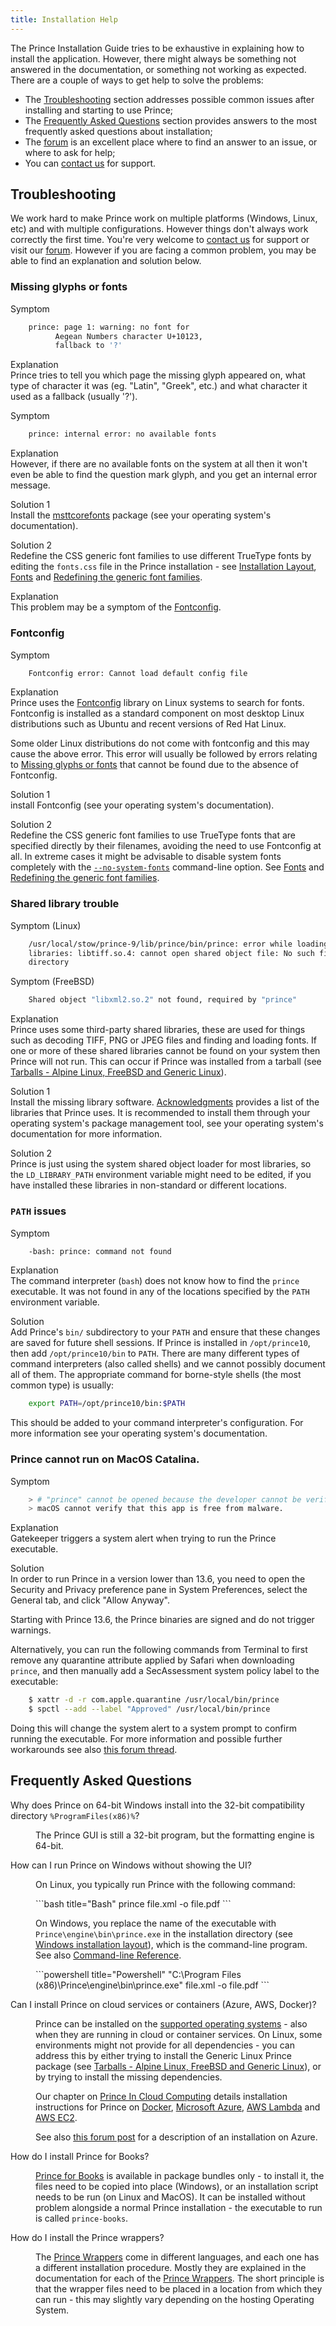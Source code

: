 ```yaml
---
title: Installation Help
---
```


<link rel="preconnect" href="https://fonts.googleapis.com"/>
<link rel="preconnect" href="https://fonts.gstatic.com" crossorigin/>
<link href="https://fonts.googleapis.com/css2?family=Public+Sans:ital,wght@0,100..900;1,100..900&amp;display=swap" rel="stylesheet"/>

The Prince Installation Guide tries to be exhaustive in explaining how to install the application. However, there might always be something not answered in the documentation, or something not working as expected. There are a couple of ways to get help to solve the problems:

-   The [Troubleshooting](#troubleshooting) section addresses possible common issues after installing and starting to use Prince;
-   The [Frequently Asked Questions](#frequently-asked-questions) section provides answers to the most frequently asked questions about installation;
-   The [forum](//www.princexml.com/forum/) is an excellent place where to find an answer to an issue, or where to ask for help;
-   You can [contact us](//www.princexml.com/contact/) for support.

## Troubleshooting

We work hard to make Prince work on multiple platforms (Windows, Linux, etc) and with multiple configurations. However things don't always work correctly the first time. You're very welcome to [contact us](//www.princexml.com/contact/) for support or visit our [forum](//www.princexml.com/forum/). However if you are facing a common problem, you may be able to find an explanation and solution below.

### Missing glyphs or fonts

Symptom  
```bash
    prince: page 1: warning: no font for
          Aegean Numbers character U+10123,
          fallback to '?'
```
Explanation  
Prince tries to tell you which page the missing glyph appeared on, what type of character it was (eg. "Latin", "Greek", etc.) and what character it used as a fallback (usually '?').

Symptom  
```bash
    prince: internal error: no available fonts
```
Explanation  
However, if there are no available fonts on the system at all then it won't even be able to find the question mark glyph, and you get an internal error message.

Solution 1  
Install the [msttcorefonts](http://corefonts.sourceforge.net) package (see your operating system's documentation).

Solution 2  
Redefine the CSS generic font families to use different TrueType fonts by editing the `fonts.css` file in the Prince installation - see [Installation Layout](installing.md#installation-layout), [Fonts](styling.md#fonts) and [Redefining the generic font families](styling.md#redefining-the-generic-font-families).

Explanation  
This problem may be a symptom of the [Fontconfig](#fontconfig).

### Fontconfig

Symptom  
```bash
    Fontconfig error: Cannot load default config file
```
Explanation  
Prince uses the [Fontconfig](https://www.fontconfig.org) library on Linux systems to search for fonts. Fontconfig is installed as a standard component on most desktop Linux distributions such as Ubuntu and recent versions of Red Hat Linux.

Some older Linux distributions do not come with fontconfig and this may cause the above error. This error will usually be followed by errors relating to [Missing glyphs or fonts](#missing-glyphs-or-fonts) that cannot be found due to the absence of Fontconfig.

Solution 1  
install Fontconfig (see your operating system's documentation).

Solution 2  
Redefine the CSS generic font families to use TrueType fonts that are specified directly by their filenames, avoiding the need to use Fontconfig at all. In extreme cases it might be advisable to disable system fonts completely with the [`--no-system-fonts`](command-line.md#cl-no-system-fonts) command-line option. See [Fonts](styling.md#fonts) and [Redefining the generic font families](styling.md#redefining-the-generic-font-families).

### Shared library trouble

Symptom (Linux)  
```bash
    /usr/local/stow/prince-9/lib/prince/bin/prince: error while loading shared
    libraries: libtiff.so.4: cannot open shared object file: No such file or
    directory
```
Symptom (FreeBSD)  
```bash
    Shared object "libxml2.so.2" not found, required by "prince"
```
Explanation  
Prince uses some third-party shared libraries, these are used for things such as decoding TIFF, PNG or JPEG files and finding and loading fonts. If one or more of these shared libraries cannot be found on your system then Prince will not run. This can occur if Prince was installed from a tarball (see [Tarballs - Alpine Linux, FreeBSD and Generic Linux](installing.md#tarballs---alpine-linux-freebsd-and-generic-linux)).

Solution 1  
Install the missing library software. [Acknowledgments](acknowledgements.md#acknowledgments) provides a list of the libraries that Prince uses. It is recommended to install them through your operating system's package management tool, see your operating system's documentation for more information.

Solution 2  
Prince is just using the system shared object loader for most libraries, so the `LD_LIBRARY_PATH` environment variable might need to be edited, if you have installed these libraries in non-standard or different locations.

### `PATH` issues

Symptom  
```bash
    -bash: prince: command not found
```
Explanation  
The command interpreter (`bash`) does not know how to find the `prince` executable. It was not found in any of the locations specified by the `PATH` environment variable.

Solution  
Add Prince's `bin/` subdirectory to your `PATH` and ensure that these changes are saved for future shell sessions. If Prince is installed in `/opt/prince10`, then add `/opt/prince10/bin` to `PATH`. There are many different types of command interpreters (also called shells) and we cannot possibly document all of them. The appropriate command for borne-style shells (the most common type) is usually:

```bash
    export PATH=/opt/prince10/bin:$PATH
```
This should be added to your command interpreter's configuration. For more information see your operating system's documentation.

### Prince cannot run on MacOS Catalina.

Symptom  
```bash
    > # "prince" cannot be opened because the developer cannot be verified.
    > macOS cannot verify that this app is free from malware.
```
Explanation  
Gatekeeper triggers a system alert when trying to run the Prince executable.

Solution  
In order to run Prince in a version lower than 13.6, you need to open the Security and Privacy preference pane in System Preferences, select the General tab, and click "Allow Anyway".

Starting with Prince 13.6, the Prince binaries are signed and do not trigger warnings.

Alternatively, you can run the following commands from Terminal to first remove any quarantine attribute applied by Safari when downloading `prince`, and then manually add a SecAssessment system policy label to the executable:

```bash
    $ xattr -d -r com.apple.quarantine /usr/local/bin/prince
    $ spctl --add --label "Approved" /usr/local/bin/prince
```

Doing this will change the system alert to a system prompt to confirm running the executable.  For more information and possible further workarounds see also [this forum thread](https://www.princexml.com/forum/topic/4255/macos-catalina-prince-cannot-be-opened-because-the-developer).


## Frequently Asked Questions

<dl className="faq">
  <dt id="faq-win64"><p>Why does Prince on 64-bit Windows install into the 32-bit compatibility directory <code>%ProgramFiles(x86)%</code>? <a href="#faq-win64" className="hash-link"></a></p></dt>
  <dd><p>The Prince GUI is still a 32-bit program, but the formatting engine
  is 64-bit.</p></dd>

  <dt id="faq-win-no-ui"><p>How can I run Prince on Windows without showing the UI? <a href="#faq-win-no-ui" className="hash-link"></a></p></dt>
  <dd>
  <p>On Linux, you typically run Prince with the following command:</p>
```bash title="Bash"
    prince file.xml -o file.pdf
```
  <p>On Windows, you replace the name of the executable with <code>Prince\engine\bin\prince.exe</code> in the installation directory (see <a href="/doc/installing/#-on-windows-2">Windows installation layout</a>), which is the command-line program. See also <a href="/doc/command-line/">Command-line Reference</a>.</p>
```powershell title="Powershell"
    "C:\Program Files (x86)\Prince\engine\bin\prince.exe" file.xml -o file.pdf
```
  </dd>

  <dt id="faq-install-cloud"><p>Can I install Prince on cloud services or   containers (Azure, AWS, Docker)? <a href="#faq-install-cloud" className="hash-link"></a></p></dt>
  <dd><p>Prince can be installed on the <a href="/doc/installing/#installing-prince">supported operating systems</a> -   also when they are running in cloud or container services. On Linux, some   environments might not provide for all dependencies - you can address this   by either trying to install the Generic Linux Prince package (see   <a href="/doc/installing/#tarballs---alpine-linux-freebsd-and-generic-linux">Tarballs - Alpine Linux, FreeBSD and Generic Linux</a>),   or by trying to install the missing dependencies.</p>
  <p>Our chapter on <a href="/doc/server-integration/#prince-in-cloud-computing">Prince In Cloud Computing</a>   details installation instructions for Prince on <a href="/doc/server-integration/#prince-docker-image">Docker</a>,   <a href="/doc/server-integration/#prince-on-microsoft-azure">Microsoft Azure</a>,   <a href="/doc/server-integration/#prince-on-aws-lambda">AWS Lambda</a> and   <a href="/doc/server-integration/#prince-on-ec2">AWS EC2</a>.</p>
  <p>See also <a href="https://www.princexml.com/forum/topic/2094/silent-installation-on-windows#20332">this forum post</a>   for a description of an installation on Azure.</p></dd>

  <dt id="faq-install-books"><p>How do I install Prince for Books?   <a href="#faq-install-books" className="hash-link"></a></p></dt>
  <dd><p><a href="/doc/prince-for-books/">Prince for Books</a> is available   in package bundles only - to install it, the files need to be copied into   place (Windows), or an installation script needs to be run (on Linux and MacOS).   It can be installed without problem alongside a normal Prince installation -   the executable to run is called <code>prince-books</code>.</p></dd>

  <dt id="faq-install-wrappers"><p>How do I install the Prince wrappers?   <a href="#faq-install-wrappers" className="hash-link"></a></p></dt>
  <dd><p>The <a href="/doc/server-integration/#prince-wrappers">Prince Wrappers</a> come in   different languages, and each one has a different installation procedure.   Mostly they are explained in the documentation for each of the   <a href="/doc/server-integration/#prince-wrappers">Prince Wrappers</a>. The short principle   is that the wrapper files need to be placed in a location from which they can   run - this may slightly vary depending on the hosting Operating System.</p></dd>
</dl>
